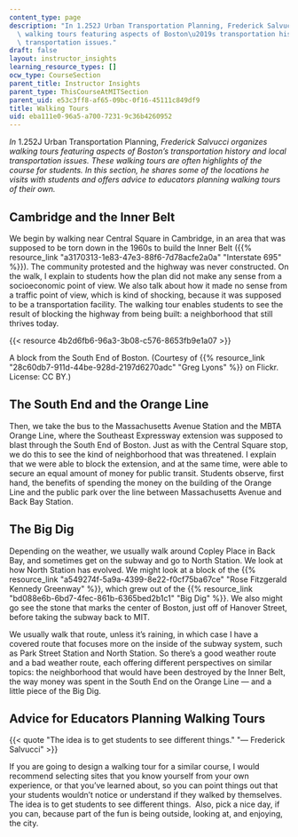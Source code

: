 ```yaml
---
content_type: page
description: "In 1.252J Urban Transportation Planning, Frederick Salvucci organizes\
  \ walking tours featuring aspects of Boston\u2019s transportation history and local\
  \ transportation issues."
draft: false
layout: instructor_insights
learning_resource_types: []
ocw_type: CourseSection
parent_title: Instructor Insights
parent_type: ThisCourseAtMITSection
parent_uid: e53c3ff8-af65-09bc-0f16-45111c849df9
title: Walking Tours
uid: eba111e0-96a5-a700-7231-9c36b4260952
---
```

*In* 1.252J Urban Transportation Planning, *Frederick Salvucci organizes walking tours featuring aspects of Boston’s transportation history and local transportation issues. These walking tours are often highlights of the course for students. In this section, he shares some of the locations he visits with students and offers advice to educators planning walking tours of their own.*

## Cambridge and the Inner Belt

We begin by walking near Central Square in Cambridge, in an area that was supposed to be torn down in the 1960s to build the Inner Belt ({{% resource_link "a3170313-1e83-47e3-88f6-7d78acfe2a0a" "Interstate 695" %}}). The community protested and the highway was never constructed. On the walk, I explain to students how the plan did not make any sense from a socioeconomic point of view. We also talk about how it made no sense from a traffic point of view, which is kind of shocking, because it was supposed to be a transportation facility. The walking tour enables students to see the result of blocking the highway from being built: a neighborhood that still thrives today.

{{< resource 4b2d6fb6-96a3-3b08-c576-8653fb9e1a07 >}}

A block from the South End of Boston. (Courtesy of {{% resource_link "28c60db7-911d-44be-928d-2197d6270adc" "Greg Lyons" %}} on Flickr. License: CC BY.)

## The South End and the Orange Line

Then, we take the bus to the Massachusetts Avenue Station and the MBTA Orange Line, where the Southeast Expressway extension was supposed to blast through the South End of Boston. Just as with the Central Square stop, we do this to see the kind of neighborhood that was threatened. I explain that we were able to block the extension, and at the same time, were able to secure an equal amount of money for public transit. Students observe, first hand, the benefits of spending the money on the building of the Orange Line and the public park over the line between Massachusetts Avenue and Back Bay Station.

## The Big Dig

Depending on the weather, we usually walk around Copley Place in Back Bay, and sometimes get on the subway and go to North Station. We look at how North Station has evolved. We might look at a block of the {{% resource_link "a549274f-5a9a-4399-8e22-f0cf75ba67ce" "Rose Fitzgerald Kennedy Greenway" %}}, which grew out of the {{% resource_link "bd088e6b-6bd7-4fec-861b-6365bed2b1c1" "Big Dig" %}}. We also might go see the stone that marks the center of Boston, just off of Hanover Street, before taking the subway back to MIT.

We usually walk that route, unless it’s raining, in which case I have a covered route that focuses more on the inside of the subway system, such as Park Street Station and North Station. So there’s a good weather route and a bad weather route, each offering different perspectives on similar topics: the neighborhood that would have been destroyed by the Inner Belt, the way money was spent in the South End on the Orange Line — and a little piece of the Big Dig.

## Advice for Educators Planning Walking Tours

{{< quote "The idea is to get students to see different things." "— Frederick Salvucci" >}}

If you are going to design a walking tour for a similar course, I would recommend selecting sites that you know yourself from your own experience, or that you’ve learned about, so you can point things out that your students wouldn’t notice or understand if they walked by themselves. The idea is to get students to see different things.  Also, pick a nice day, if you can, because part of the fun is being outside, looking at, and enjoying, the city.
